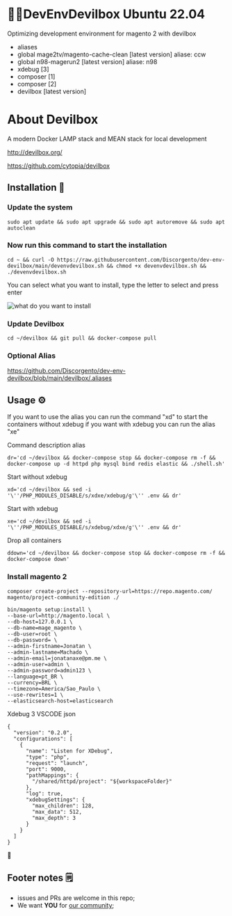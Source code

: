 # 🏴‍☠️DevEnvDevilbox Ubuntu 22.04

Optimizing development environment for magento 2 with devilbox

- aliases
- global mage2tv/magento-cache-clean [latest version] aliase: ccw
- global n98-magerun2 [latest version] aliase: n98
- xdebug [3]
- composer [1]
- composer [2]
- devilbox [latest version]

# About Devilbox

A modern Docker LAMP stack and MEAN stack for local development

http://devilbox.org/

https://github.com/cytopia/devilbox

## Installation 🔧

### Update the system

```
sudo apt update && sudo apt upgrade && sudo apt autoremove && sudo apt autoclean
```

### Now run this command to start the installation

```
cd ~ && curl -O https://raw.githubusercontent.com/Discorgento/dev-env-devilbox/main/devenvdevilbox.sh && chmod +x devenvdevilbox.sh && ./devenvdevilbox.sh
```
You can select what you want to install, type the letter to select and press enter

![what do you want to install](https://cdn.discordapp.com/attachments/783095299525574657/1057374834419576993/image.png)

### Update Devilbox
```
cd ~/devilbox && git pull && docker-compose pull
```

### Optional Alias

https://github.com/Discorgento/dev-env-devilbox/blob/main/devilbox/.aliases

## Usage ⚙️
If you want to use the alias you can run the command "xd" to start the containers without xdebug if you want with xdebug you can run the alias "xe"

Command description alias
```
dr='cd ~/devilbox && docker-compose stop && docker-compose rm -f && docker-compose up -d httpd php mysql bind redis elastic && ./shell.sh'
```

Start without xdebug
```
xd='cd ~/devilbox && sed -i '\''/PHP_MODULES_DISABLE/s/xdxe/xdebug/g'\'' .env && dr'
```

Start with xdebug
```
xe='cd ~/devilbox && sed -i '\''/PHP_MODULES_DISABLE/s/xdebug/xdxe/g'\'' .env && dr'
```

Drop all containers
```
ddown='cd ~/devilbox && docker-compose stop && docker-compose rm -f && docker-compose down'
```

### Install magento 2

```
composer create-project --repository-url=https://repo.magento.com/ magento/project-community-edition ./

bin/magento setup:install \
--base-url=http://magento.local \
--db-host=127.0.0.1 \
--db-name=mage_magento \
--db-user=root \
--db-password= \
--admin-firstname=Jonatan \
--admin-lastname=Machado \
--admin-email=jonatanaxe@pm.me \
--admin-user=admin \
--admin-password=admin123 \
--language=pt_BR \
--currency=BRL \
--timezone=America/Sao_Paulo \
--use-rewrites=1 \
--elasticsearch-host=elasticsearch
```


Xdebug 3 VSCODE json

```
{
  "version": "0.2.0",
  "configurations": [
    {
      "name": "Listen for XDebug",
      "type": "php",
      "request": "launch",
      "port": 9000,
      "pathMappings": {
        "/shared/httpd/project": "${workspaceFolder}"
      },
      "log": true,
      "xdebugSettings": {
        "max_children": 128,
        "max_data": 512,
        "max_depth": 3
      }
    }
  ]
}
```

🐓

## Footer notes 🗒
 - issues and PRs are welcome in this repo;
 - We want **YOU** for [our community](https://discord.io/Discorgento);


